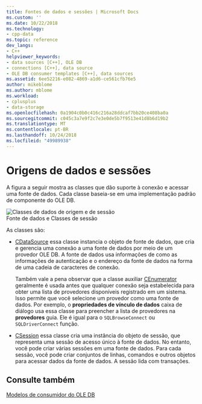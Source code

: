 ```yaml
---
title: Fontes de dados e sessões | Microsoft Docs
ms.custom: ''
ms.date: 10/22/2018
ms.technology:
- cpp-data
ms.topic: reference
dev_langs:
- C++
helpviewer_keywords:
- data sources [C++], OLE DB
- connections [C++], data source
- OLE DB consumer templates [C++], data sources
ms.assetid: 6ee52216-e082-4869-a1d6-ce561cfb76e5
author: mikeblome
ms.author: mblome
ms.workload:
- cplusplus
- data-storage
ms.openlocfilehash: 0a1904c0b0c416c216a28ddcaf7bb20ce408ba0a
ms.sourcegitcommit: c045c3a7e9f2c7e3e0de5b7f9513e41d8b6d19b2
ms.translationtype: MT
ms.contentlocale: pt-BR
ms.lasthandoff: 10/24/2018
ms.locfileid: "49989938"
---
```

# <a name="data-sources-and-sessions"></a>Origens de dados e sessões

A figura a seguir mostra as classes que dão suporte à conexão e acessar uma fonte de dados. Cada classe baseia-se em uma implementação padrão de componente do OLE DB.  
  
![Classes de dados de origem e de sessão](../../data/oledb/media/vcdatasourcesessionclasses.gif "vcdatasourcesessionclasses")  
Fonte de dados e Classes de sessão  
  
As classes são:  
  
- [CDataSource](../../data/oledb/cdatasource-class.md) essa classe instancia o objeto de fonte de dados, que cria e gerencia uma conexão a uma fonte de dados por meio de um provedor OLE DB. A fonte de dados usa informações de como as informações de autenticação e o endereço da fonte de dados na forma de uma cadeia de caracteres de conexão.  
  
     Também vale a pena observar que a classe auxiliar [CEnumerator](../../data/oledb/cenumerator-class.md) geralmente é usada antes que qualquer conexão seja estabelecida para obter uma lista de provedores disponíveis registrado em um sistema. Isso permite que você selecione um provedor como uma fonte de dados. Por exemplo, o **propriedades de vínculo de dados** caixa de diálogo usa essa classe para preencher a lista de provedores na **provedores** guia. Ele é igual para o `SQLBrowseConnect` ou `SQLDriverConnect` função.  
  
- [CSession](../../data/oledb/csession-class.md) essa classe cria uma instância do objeto de sessão, que representa uma sessão de acesso único à fonte de dados. No entanto, você pode criar várias sessões em uma fonte de dados. Para cada sessão, você pode criar conjuntos de linhas, comandos e outros objetos para acessar dados da fonte de dados. A sessão lida com transações.  
  
## <a name="see-also"></a>Consulte também  

[Modelos de consumidor do OLE DB](../../data/oledb/ole-db-consumer-templates-cpp.md)
